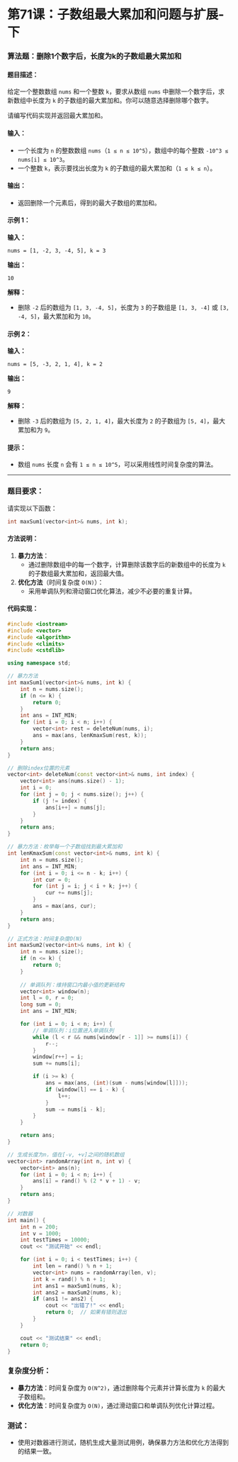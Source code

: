 # 第71课：子数组最大累加和问题与扩展-下

### 算法题：删除1个数字后，长度为k的子数组最大累加和

#### 题目描述：

给定一个整数数组 `nums` 和一个整数 `k`，要求从数组 `nums` 中删除一个数字后，求新数组中长度为 `k` 的子数组的最大累加和。你可以随意选择删除哪个数字。

请编写代码实现并返回最大累加和。

#### 输入：

- 一个长度为 `n` 的整数数组 `nums`（`1 ≤ n ≤ 10^5`），数组中的每个整数 `-10^3 ≤ nums[i] ≤ 10^3`。
- 一个整数 `k`，表示要找出长度为 `k` 的子数组的最大累加和（`1 ≤ k ≤ n`）。

#### 输出：

- 返回删除一个元素后，得到的最大子数组的累加和。

#### 示例 1：

**输入：**

```plaintext
nums = [1, -2, 3, -4, 5], k = 3
```

**输出：**

```plaintext
10
```

**解释：**

- 删除 `-2` 后的数组为 `[1, 3, -4, 5]`，长度为 `3` 的子数组是 `[1, 3, -4]` 或 `[3, -4, 5]`，最大累加和为 `10`。

#### 示例 2：

**输入：**

```plaintext
nums = [5, -3, 2, 1, 4], k = 2
```

**输出：**

```plaintext
9
```

**解释：**

- 删除 `-3` 后的数组为 `[5, 2, 1, 4]`，最大长度为 `2` 的子数组为 `[5, 4]`，最大累加和为 `9`。

#### 提示：

- 数组 `nums` 长度 `n` 会有 `1 ≤ n ≤ 10^5`，可以采用线性时间复杂度的算法。

------

### 题目要求：

请实现以下函数：

```cpp
int maxSum1(vector<int>& nums, int k);
```

#### 方法说明：

1. **暴力方法**：
   - 通过删除数组中的每一个数字，计算删除该数字后的新数组中的长度为 `k` 的子数组最大累加和，返回最大值。
2. **优化方法**（时间复杂度 `O(N)`）：
   - 采用单调队列和滑动窗口优化算法，减少不必要的重复计算。

#### 代码实现：

```cpp
#include <iostream>
#include <vector>
#include <algorithm>
#include <climits>
#include <cstdlib>

using namespace std;

// 暴力方法
int maxSum1(vector<int>& nums, int k) {
    int n = nums.size();
    if (n <= k) {
        return 0;
    }
    int ans = INT_MIN;
    for (int i = 0; i < n; i++) {
        vector<int> rest = deleteNum(nums, i);
        ans = max(ans, lenKmaxSum(rest, k));
    }
    return ans;
}

// 删除index位置的元素
vector<int> deleteNum(const vector<int>& nums, int index) {
    vector<int> ans(nums.size() - 1);
    int i = 0;
    for (int j = 0; j < nums.size(); j++) {
        if (j != index) {
            ans[i++] = nums[j];
        }
    }
    return ans;
}

// 暴力方法：枚举每一个子数组找到最大累加和
int lenKmaxSum(const vector<int>& nums, int k) {
    int n = nums.size();
    int ans = INT_MIN;
    for (int i = 0; i <= n - k; i++) {
        int cur = 0;
        for (int j = i; j < i + k; j++) {
            cur += nums[j];
        }
        ans = max(ans, cur);
    }
    return ans;
}

// 正式方法：时间复杂度O(N)
int maxSum2(vector<int>& nums, int k) {
    int n = nums.size();
    if (n <= k) {
        return 0;
    }
    
    // 单调队列：维持窗口内最小值的更新结构
    vector<int> window(n);
    int l = 0, r = 0;
    long sum = 0;
    int ans = INT_MIN;

    for (int i = 0; i < n; i++) {
        // 单调队列：i位置进入单调队列
        while (l < r && nums[window[r - 1]] >= nums[i]) {
            r--;
        }
        window[r++] = i;
        sum += nums[i];

        if (i >= k) {
            ans = max(ans, (int)(sum - nums[window[l]]));
            if (window[l] == i - k) {
                l++;
            }
            sum -= nums[i - k];
        }
    }

    return ans;
}

// 生成长度为n，值在[-v, +v]之间的随机数组
vector<int> randomArray(int n, int v) {
    vector<int> ans(n);
    for (int i = 0; i < n; i++) {
        ans[i] = rand() % (2 * v + 1) - v;
    }
    return ans;
}

// 对数器
int main() {
    int n = 200;
    int v = 1000;
    int testTimes = 10000;
    cout << "测试开始" << endl;

    for (int i = 0; i < testTimes; i++) {
        int len = rand() % n + 1;
        vector<int> nums = randomArray(len, v);
        int k = rand() % n + 1;
        int ans1 = maxSum1(nums, k);
        int ans2 = maxSum2(nums, k);
        if (ans1 != ans2) {
            cout << "出错了!" << endl;
            return 0;  // 如果有错则退出
        }
    }

    cout << "测试结束" << endl;
    return 0;
}
```

### 复杂度分析：

- **暴力方法**：时间复杂度为 `O(N^2)`，通过删除每个元素并计算长度为 `k` 的最大子数组和。
- **优化方法**：时间复杂度为 `O(N)`，通过滑动窗口和单调队列优化计算过程。

### 测试：

- 使用对数器进行测试，随机生成大量测试用例，确保暴力方法和优化方法得到的结果一致。